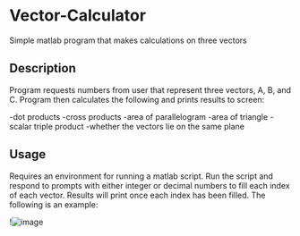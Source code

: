 # Vector-Calculator
Simple matlab program that makes calculations on three vectors

## Description

Program requests numbers from user that represent three vectors, A, B, and C. Program then calculates the following and prints results to screen:

-dot products
-cross products
-area of parallelogram
-area of triangle
-scalar triple product
-whether the vectors lie on the same plane

## Usage

Requires an environment for running a matlab script. Run the script and respond to prompts with either integer or decimal numbers to fill each index of each vector. Results will print once each index has been filled. The following is an example:

!![image](https://user-images.githubusercontent.com/98712154/178359721-9588bfe5-6662-409b-b36c-8f29d4f2c8e0.png)


